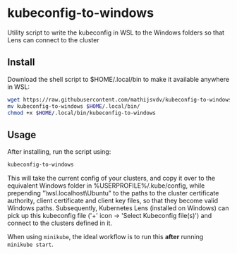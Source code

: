 # kubeconfig-to-windows
Utility script to write the kubeconfig in WSL to the Windows folders so that Lens can connect to the cluster 

## Install
Download the shell script to $HOME/.local/bin to make it available anywhere in WSL:
```bash
wget https://raw.githubusercontent.com/mathijsvdv/kubeconfig-to-windows/master/kubeconfig-to-windows -O kubeconfig-to-windows
mv kubeconfig-to-windows $HOME/.local/bin/
chmod +x $HOME/.local/bin/kubeconfig-to-windows
```

## Usage
After installing, run the script using:
```bash
kubeconfig-to-windows
```

This will take the current config of your clusters, and copy it over to the equivalent Windows folder in %USERPROFILE%/.kube/config,
while prepending "\\wsl.localhost\Ubuntu" to the paths to the cluster certificate authority, client certificate and client key files, so that they become valid Windows paths. Subsequently, Kubernetes Lens (installed on Windows)
can pick up this kubeconfig file ('+' icon -> 'Select Kubeconfig file(s)') and connect to the clusters defined in it.

When using `minikube`, the ideal workflow is to run this **after** running `minikube start`.
